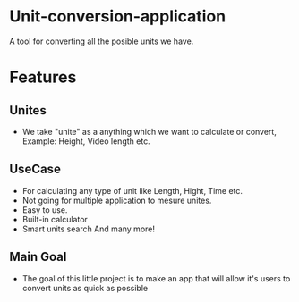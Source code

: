 # Unit-conversion-application
A tool for converting all the posible units we have.

# Features
## Unites
  * We take "unite" as a anything which we want to calculate or convert, Example: Height, Video length etc.
## UseCase
  * For calculating any type of unit like Length, Hight, Time etc.
  * Not going for multiple application to mesure unites.
  * Easy to use.
  * Built-in calculator
  * Smart units search
  And many more!
## Main Goal
  * The goal of this little project is to make an app that will allow it's users to convert units as quick as possible

